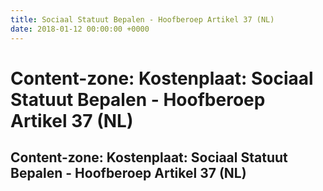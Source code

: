 ```yaml
---
title: Sociaal Statuut Bepalen - Hoofberoep Artikel 37 (NL)
date: 2018-01-12 00:00:00 +0000
---
```

# Content-zone: Kostenplaat: Sociaal Statuut Bepalen - Hoofberoep Artikel 37 (NL)
<div class="box contentzone" style="margin-top:25px;">
    <div class="box-header">
        <h2>Content-zone: Kostenplaat: Sociaal Statuut Bepalen -  Hoofberoep Artikel 37 (NL)</h2>
    </div>
    <div class="box-body">
    </div>
</div>